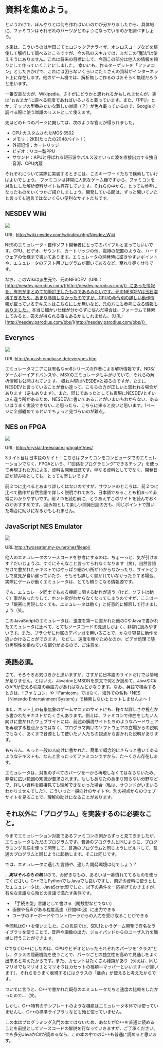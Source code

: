 # 資料を集めよう。

というわけで、ぼんやりとは何を作ればいいのかが分かりましたから、具体的に、ファミコンはそれぞれのパーツがどのようになっているのかを調べましょう。

本来は、こういうのは半田ごてとロジックアナライザ、オシロスコープなどを駆使して解析して調べるところですが、今の私のスキルでは、まだこの”魔法”は使えそうにありません。これは将来の目標にして、今回この部分は他人の情報を頼りにして作っていくことにしました。
幸いにも、作るターゲットを「ファミコン」としたおかげで、これには困らないくらいにたくさんの資料がインターネット上に存在します。他のゲーム機では、解析無しに作るのはおそらく無理だろうと思います。

一番安直なのが、Wikipedia。さすがにどうかと思われるかもしれませんが、実は”おおまか”に調べる程度であればいろいろと載っています。また、「PPU」とか、チップの型番みたいな難しい単語（？）が色々載っているので、Googleで調べる際に使う単語のリストとして使えます。

先ほどの６つのパーツに関しては、次のような答えが得られました。

- CPU:カスタムされたMOS 6502
- メモリ：2KB(たったの2048バイト！）
- 外部記憶：カートリッジ
- ビデオ：リコー製PPU
- サウンド：APUと呼ばれる矩形波やパルス波といった波を直接出力する独自音源、CPU内蔵

それぞれについて実際に実装するときには、このキーワードたちで検索していけばよいでしょう。
ファミコンは非常に人気なゲーム機ですから、ファミコンを対象にした解析資料サイトも存在しています。それらの中から、とっても参考になったものをいくつかご紹介しましょう。開発している間は、ずっと開いていたと言っても過言ではないくらい便利なサイトたちです。

## NESDEV Wiki

![](nesdev.png)

URL: http://wiki.nesdev.com/w/index.php/Nesdev_Wiki

NESのエミュレータ・自作ソフト開発者にとってのバイブルと言ってもいいです。CPU、ビデオ、サウンド、カートリッジの他、電極の配置のような、ハードウェアの仕様まで書いてあります。エミュレータの開発時に躓きやすいポイントや、エミュレータのテスト用プログラムが置いてあるなど、至れり尽くせりです。

なお、このWikiは派生元で、元のNESDEV（URL：[http://nesdev.parodius.com/](http://nesdev.parodius.com/)）にあった情報を、有志がまとめて加筆訂正したものであるみたいです。元のNESDEVは玉石混淆すぎるため、あまり参照しなかったのですが、CPUの命令別の詳しい動作情報が載っているテキストはこちらにしか無いなど、元の方にも参考になる情報もありました。
本当に細かい仕様が分からずに悩んだ場合は、フォーラムで検索してみると、答えが得られる事もあるかもしれません。（URL: [http://nesdev.parodius.com/bbs/](http://nesdev.parodius.com/bbs/)）

## Everynes

![](everynes.png)

URL:http://nocash.emubase.de/everynes.htm

エミュレータマニアには有名なno$シリーズの作者による解析情報です。NDS/ゲームボーイアドバンスや、MSXのエミュレータも手がけていて、それらの解析情報も公開されています。
概ね内容はNESDEVと被るのですが、たまにNESDEVと言っていることが食い違って、こちらの方が正しいと思われる場合があります（逆もあります）。また、同じであったとしても表現にNESDEVとずいぶん違う所があるため、NESDEVに書いてあることがいまいちわからない、あるいはうまく実装できない…と思ったら、こちらに来ると良いと思います。1ページに全部纏めてるせいでちょっと見づらいのが難点。

## NES on FPGA

![](nes_on_fpga.png)

URL: http://crystal.freespace.jp/pgate1/nes/

3サイト目は日本語のサイト！こちらはファミコンをコンピュータでのエミュレーションでなく、FPGAという、「”回路をプログラミング”できるチップ」を使って再現された方による、資料＆開発日誌です。単なる資料としてでなく、開発日誌が読み物としても、とっても楽しいです♪

前２つに比べるとあまり詳しくはないのですが、サウンドのところは、前２つに比べて動作が自然言語で詳しく説明されており、日本語であることも相まって非常にわかりやすいです。前２つを読む前に、とりあえずこのサイトを読んでおくのがおすすめです。
読み物として楽しい開発日誌の方も、同じポイントで躓いた場合に助けになるかもしれません。

## JavaScript NES Emulator

![](javascript_nes_emulator.png)

URL:http://twoseater.my-sv.net/nesfileapi/

他人のエミュレータのソースコードを参考にするのは、ちょーっと、気が引けます？だいじょうぶ、すぐにそんなこと言ってられなくなります（笑）。自然言語だけで書かれたテキストではやっぱり細かい所がわからなかったり、サイトどうしで意見が食い違っていたり、そもそも詳しく書かれていなかったりする場合、実際にゲームが動くエミュレータは、とても頼りになる情報源です。

でも、エミュレータ同士でもある機能に関する動作が違う（けど、ソフトは動く）事があったりして、ホント訳がわからなくなってしまうのですが、ここは一つ「厳密に再現しなくても、エミュレータは動く」と好意的に解釈して行きましょう（笑。

このJavaScriptのエミュレータは、速度を第一に書かれた他のCやJavaで書かれたエミュレータに比べて、とてもソースコードの見通しがよく、非常に読みやすいです。また、ブラウザに付属のデバッガを用いることで、かなり容易に動作を追いかけることができます。
ただし、速度を稼ぐためなのか、ビデオ処理で随分再現性を損ねている部分があるので、ご注意を。

## 英語必須。
さて、そろそろお気づきかと思いますが、さすがに日本語のサイトだけでは情報が足りません。とはいえ、JavadocとMSDNを原文で何とか読めて、JavaやC#のAPIが使える程度の英語力があればなんとかなります。なお、英語で検索するときは、「ファミコン」や「Famicom」ではなく、海外での名称「NES（Nintendo Entertainment System）」で検索しないとヒットしませんよ～！

また、ネット上の有象無象のゲームマニアのサイトにも、様々な詳しさや視点から書かれたテキストがたくさんあります。例えば、ファミコンで作曲をしたい人向けに書かれたウェブサイトには、前述の解説サイトたちのようなハードウェアを再現する視点からではなく、プログラマ向けのソフトウェアの立場からの説明でもなく、あくまで音源として使いたい人たちの視点から書かれた説明があります。

もちろん、もっと一般の人向けに書かれた、簡単で概念的にさらっと書いてあるようなテキストも、なんと言ったってファミコンですから、た～くさん存在します。

エミュレータは、対象のすべてのパーツを一から再現しなくてはならないため、非常に広い範囲の知識が要求されます。もしもあなたのあまり知らない分野などで、詳しい資料を直接見ても理解できなかった場合（私は、サウンドがいまいちわかりませんでした）、こういった一般向けのサイトや、別の視点からのウェブサイトを見ることで、理解の助けになることがあります。

## それ以外に「プログラム」を実装するのに必要なこと。

今までエミュレーション対象であるファミコンの側からずっと見てきましたが、エミュレータもただのプログラムです。普通のプログラムと同じように、プログラミング言語を使って開発して、普通のプログラムと同じようにビルドして、普通のプログラムと同じように起動します。そこは同じです。

では、エミュレータに適した言語や、適した開発環境は何でしょう？

…***実はそんなもの無い***ので、お好きなもの、あるいは一番慣れててるものを使ってください。C++でもPythonでもJavaでも良いですし、前述の資料に使うとしたエミュレータは、JavaScript製でした。以下の条件を一応挙げておきますが、有名な言語なら殆どの言語で満たす条件です。

 - 「手続き型」言語として書ける（関数型などでない）
 - 画像や音声がある程度高速（秒間60回）に出力できる
 - ユーザのキーボードやコントローラからの入力を受け取ることができる

今回私はC++を使いました。この言語では、SDL1というゲーム開発で有名なライブラリを使うことで、音声や画像の出力、ジョイパッドからのユーザ入力を簡単に行うことができます。

CでなくC++にしたのは、CPUやビデオといったそれぞれのパーツを”クラス”とし、クラスの隠蔽機能を使うことで、パーツごとの独立性を高めて見通しをよく出来ると考えたからです。また、カセットはたくさん種類があり（例えば、同じマリオでもマリオ１とマリオ３はカセットの種類―マッパーといいます―が違います）、それらをうまく表現するにはクラスの「継承」が使えると考えたからです。

ついでに言うと、C++で書かれた既存のエミュレータたちと速度の比較をしたかったので…（笑。

しかし、C++特有のテンプレートのような機能はエミュレータ本体では使っていませんし、C++の標準ライブラリなども殆ど使っていません。

この本はプログラミング入門の本ではないため、あなたがC++を普通に読めることを前提としてソースコードの解説を行なっていきますが、ご了承ください。でも多分JavaかC#が読めるなら、この本の中でのC++も普通に読めると思います。